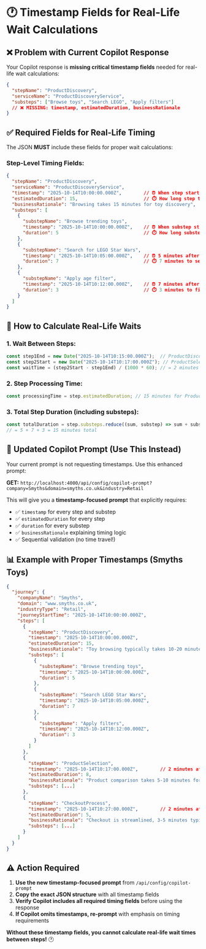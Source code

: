 # 🕐 Timestamp Fields for Real-Life Wait Calculations

## ❌ **Problem with Current Copilot Response**

Your Copilot response is **missing critical timestamp fields** needed for real-life wait calculations:

```json
{
  "stepName": "ProductDiscovery",
  "serviceName": "ProductDiscoveryService", 
  "substeps": ["Browse toys", "Search LEGO", "Apply filters"]
  // ❌ MISSING: timestamp, estimatedDuration, businessRationale
}
```

## ✅ **Required Fields for Real-Life Timing**

The JSON **MUST** include these fields for proper wait calculations:

### **Step-Level Timing Fields:**
```json
{
  "stepName": "ProductDiscovery",
  "serviceName": "ProductDiscoveryService",
  "timestamp": "2025-10-14T10:00:00.000Z",        // ⏰ When step starts
  "estimatedDuration": 15,                        // ⏱️ How long step takes (minutes)
  "businessRationale": "Browsing takes 15 minutes for toy discovery",
  "substeps": [
    {
      "substepName": "Browse trending toys",
      "timestamp": "2025-10-14T10:00:00.000Z",    // ⏰ When substep starts
      "duration": 5                               // ⏱️ How long substep takes (minutes)
    },
    {
      "substepName": "Search for LEGO Star Wars",
      "timestamp": "2025-10-14T10:05:00.000Z",    // ⏰ 5 minutes after previous
      "duration": 7                               // ⏱️ 7 minutes to search
    },
    {
      "substepName": "Apply age filter",
      "timestamp": "2025-10-14T10:12:00.000Z",    // ⏰ 7 minutes after previous
      "duration": 3                               // ⏱️ 3 minutes to filter
    }
  ]
}
```

## 🧮 **How to Calculate Real-Life Waits**

### **1. Wait Between Steps:**
```javascript
const step1End = new Date("2025-10-14T10:15:00.000Z");  // ProductDiscovery ends
const step2Start = new Date("2025-10-14T10:17:00.000Z"); // ProductSelection starts
const waitTime = (step2Start - step1End) / (1000 * 60); // = 2 minutes wait
```

### **2. Step Processing Time:**
```javascript
const processingTime = step.estimatedDuration; // 15 minutes for ProductDiscovery
```

### **3. Total Step Duration (including substeps):**
```javascript
const totalDuration = step.substeps.reduce((sum, substep) => sum + substep.duration, 0);
// = 5 + 7 + 3 = 15 minutes total
```

## 🎯 **Updated Copilot Prompt (Use This Instead)**

Your current prompt is not requesting timestamps. Use this enhanced prompt:

**GET:** `http://localhost:4000/api/config/copilot-prompt?company=Smyths&domain=smyths.co.uk&industry=Retail`

This will give you a **timestamp-focused prompt** that explicitly requires:
- ✅ `timestamp` for every step and substep
- ✅ `estimatedDuration` for every step  
- ✅ `duration` for every substep
- ✅ `businessRationale` explaining timing logic
- ✅ Sequential validation (no time travel!)

## 📊 **Example with Proper Timestamps (Smyths Toys)**

```json
{
  "journey": {
    "companyName": "Smyths",
    "domain": "www.smyths.co.uk",
    "industryType": "Retail",
    "journeyStartTime": "2025-10-14T10:00:00.000Z",
    "steps": [
      {
        "stepName": "ProductDiscovery",
        "timestamp": "2025-10-14T10:00:00.000Z",
        "estimatedDuration": 15,
        "businessRationale": "Toy browsing typically takes 10-20 minutes",
        "substeps": [
          {
            "substepName": "Browse trending toys",
            "timestamp": "2025-10-14T10:00:00.000Z",
            "duration": 5
          },
          {
            "substepName": "Search LEGO Star Wars",
            "timestamp": "2025-10-14T10:05:00.000Z", 
            "duration": 7
          },
          {
            "substepName": "Apply filters",
            "timestamp": "2025-10-14T10:12:00.000Z",
            "duration": 3
          }
        ]
      },
      {
        "stepName": "ProductSelection",
        "timestamp": "2025-10-14T10:17:00.000Z",        // 2 minutes after ProductDiscovery
        "estimatedDuration": 8,
        "businessRationale": "Product comparison takes 5-10 minutes for toys",
        "substeps": [...]
      },
      {
        "stepName": "CheckoutProcess", 
        "timestamp": "2025-10-14T10:27:00.000Z",        // 2 minutes after ProductSelection
        "estimatedDuration": 5,
        "businessRationale": "Checkout is streamlined, 3-5 minutes typical",
        "substeps": [...]
      }
    ]
  }
}
```

## ⚠️ **Action Required**

1. **Use the new timestamp-focused prompt** from `/api/config/copilot-prompt`
2. **Copy the exact JSON structure** with all timestamp fields
3. **Verify Copilot includes all required timing fields** before using the response
4. **If Copilot omits timestamps, re-prompt** with emphasis on timing requirements

**Without these timestamp fields, you cannot calculate real-life wait times between steps!** 🕐